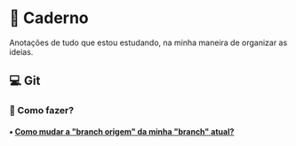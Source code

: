 # :notebook: Caderno

Anotações de tudo que estou estudando, na minha maneira de organizar as ideias.

## :computer: Git

### :thinking: Como fazer?

#### :black_small_square: [Como mudar a "branch origem" da minha "branch" atual?](./git/como%20fa%C3%A7o%20x/mudar-branch-origem/)

